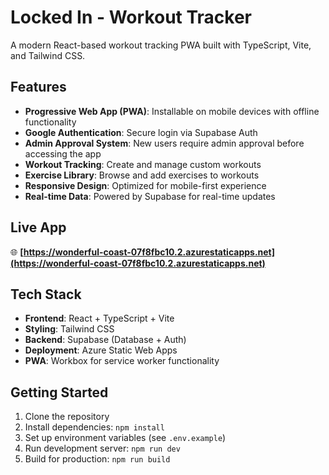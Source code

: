 # Locked In - Workout Tracker

A modern React-based workout tracking PWA built with TypeScript, Vite, and Tailwind CSS.

## Features

- **Progressive Web App (PWA)**: Installable on mobile devices with offline functionality
- **Google Authentication**: Secure login via Supabase Auth
- **Admin Approval System**: New users require admin approval before accessing the app
- **Workout Tracking**: Create and manage custom workouts
- **Exercise Library**: Browse and add exercises to workouts
- **Responsive Design**: Optimized for mobile-first experience
- **Real-time Data**: Powered by Supabase for real-time updates

## Live App
🌐 **[https://wonderful-coast-07f8fbc10.2.azurestaticapps.net](https://wonderful-coast-07f8fbc10.2.azurestaticapps.net)**

## Tech Stack

- **Frontend**: React + TypeScript + Vite
- **Styling**: Tailwind CSS
- **Backend**: Supabase (Database + Auth)
- **Deployment**: Azure Static Web Apps
- **PWA**: Workbox for service worker functionality

## Getting Started

1. Clone the repository
2. Install dependencies: `npm install`
3. Set up environment variables (see `.env.example`)
4. Run development server: `npm run dev`
5. Build for production: `npm run build`
